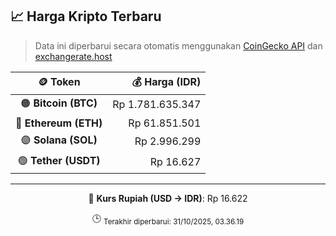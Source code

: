 

<!-- HARGA_KRIPTO -->
## 📈 Harga Kripto Terbaru

> Data ini diperbarui secara otomatis menggunakan [CoinGecko API](https://www.coingecko.com/) dan [exchangerate.host](https://exchangerate.host/)

<div align="center">

| 🪙 Token | 💰 Harga (IDR) |
|:------:|---------------:|
| 🟠 **Bitcoin (BTC)**   | Rp 1.781.635.347 |
| 🔵 **Ethereum (ETH)**  | Rp 61.851.501 |
| 🟣 **Solana (SOL)**    | Rp 2.996.299 |
| 🟢 **Tether (USDT)**   | Rp 16.627 |

---

💱 **Kurs Rupiah (USD → IDR)**: Rp 16.622

🕒 <sub>Terakhir diperbarui: 31/10/2025, 03.36.19</sub>

</div>
<!-- /HARGA_KRIPTO -->